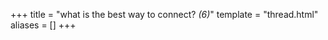 +++
title = "what is the best way to connect? <em>(6)</em>"
template = "thread.html"
aliases = []
+++
